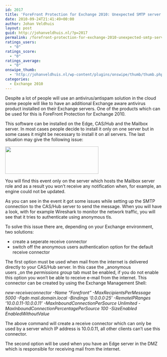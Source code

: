 ```yaml
---
id: 2017
title: 'ForeFront Protection for Exchange 2010: Unexpected SMTP server response. Expected: 220, actual: 500, whole response: 500 5.3.3 Unrecognized command'
date: 2010-09-24T21:41:49+00:00
author: Johan Veldhuis
layout: post
guid: http://johanveldhuis.nl/?p=2017
permalink: /forefront-protection-for-exchange-2010-unexpected-smtp-server-response-expected-220-actual-500-whole-response-500-5-3-3-unrecognized-command/
ratings_users:
  - "0"
ratings_score:
  - "0"
ratings_average:
  - "0"
onswipe_thumb:
  - 'http://johanveldhuis.nl/wp-content/plugins/onswipe/thumb/thumb.php?src=http://johanveldhuis.nl/wp-content/uploads/2010/09/forefront_ex2010.jpg&amp;w=600&amp;h=800&amp;zc=1&amp;q=75&amp;f=0'
categories:
  - Exchange 2010
---
```

Despite a lot of people will use an antivirus/antispam solution in the cloud some people will like to have an additional Exchange aware antivirus product installed on their Exchange servers. One of the products which can be used for this is ForeFront Protection for Exchange 2010.

This software can be installed on the Edge, CAS/Hub and the Mailbox server. In most cases people decide to install it only on one server but in some cases it might be necessary to install it on all servers. The last situation may give the following issue:

[<img title="forefront_ex2010" src="https://i0.wp.com/johanveldhuis.nl/wp-content/uploads/2010/09/forefront_ex2010-300x88.jpg?resize=300%2C88" alt="" width="300" height="88" data-recalc-dims="1" />](https://i1.wp.com/johanveldhuis.nl/wp-content/uploads/2010/09/forefront_ex2010.jpg)

You will find this event only on the server which hosts the Mailbox server role and as a result you won&#8217;t receive any notification when, for example, an engine could not be updated.

As you can see in the event it got some issues while setting up the SMTP connection to the CAS/Hub server to send the message. When you will have a look, with for example Wireshark to monitor the network traffic, you will see that it tries to authenticate using anonymous tls.

To solve this issue there are, depending on your Exchange environment, two solutions:

  * create a seperate receive connector
  * switch off the anonymous users authentication option for the default receive connector

The first option must be used when mail from the internet is delivered directly to your CAS/Hub server. In this case the _anonymous users _on the _permissions group_ tab must be enabled, if you do not enable this option you won&#8217;t be able to receive e-mail from the internet. This connector can be created by using the Exchange Management Shell:

_new-receiveconnector -Name &#8220;Forefront&#8221; -MaxRecipientsPerMessage 5000 -Fqdn mail.domain.local -Bindings &#8216;0.0.0.0:25&#8217; -RemoteIPRanges &#8216;10.0.0.11-10.0.0.11&#8217; -MaxInboundConnectionPerSource Unlimited -MaxInboundConnectionPercentagePerSource 100 -SizeEnabled EnabledWithoutValue_

The above command will create a receive connector which can only be used by a server which IP address is 10.0.0.11, all other clients can&#8217;t use this connector.

The second option will be used when you have an Edge server in the DMZ which is responsible for receiving mail from the internet.